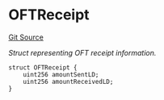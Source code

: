 # OFTReceipt
[Git Source](https://github.com/malda-protocol/malda-lending/blob/7babde64a69e0bddbfb8ee96e52976dd39acebdd/src\interfaces\external\layerzero\v2\ILayerZeroOFT.sol)

*Struct representing OFT receipt information.*


```solidity
struct OFTReceipt {
    uint256 amountSentLD;
    uint256 amountReceivedLD;
}
```

